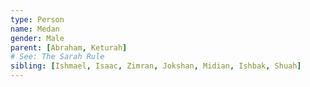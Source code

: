 ```yaml
---
type: Person
name: Medan
gender: Male
parent: [Abraham, Keturah]
# See: The Sarah Rule
sibling: [Ishmael, Isaac, Zimran, Jokshan, Midian, Ishbak, Shuah]
---
```

